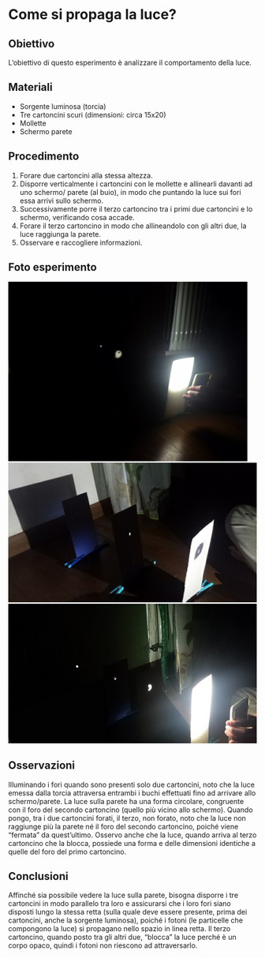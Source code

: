 # Come si propaga la luce?

## Obiettivo

L’obiettivo di questo esperimento è analizzare il comportamento della luce.

## Materiali

- Sorgente luminosa (torcia)
- Tre cartoncini scuri (dimensioni: circa 15x20)
- Mollette
- Schermo parete

## Procedimento

1. Forare due cartoncini alla stessa altezza.
2. Disporre verticalmente i cartoncini con le mollette e allinearli davanti ad uno schermo/ parete (al buio), in modo che puntando la luce sui fori essa arrivi sullo schermo.
3. Successivamente porre il terzo cartoncino tra i primi due cartoncini e lo schermo, verificando cosa accade.
4. Forare il terzo cartoncino in modo che allineandolo con gli altri due, la luce raggiunga la parete.
5. Osservare e raccogliere informazioni.

## Foto esperimento
![](../../img/esperimenti/ottica/0.png)
![](../../img/esperimenti/ottica/1.png)
![](../../img/esperimenti/ottica/2.png)

## Osservazioni

Illuminando i fori quando sono presenti solo due cartoncini, noto che la luce emessa dalla torcia attraversa entrambi i buchi effettuati fino ad arrivare allo schermo/parete. La luce sulla parete ha una forma circolare, congruente con il foro del secondo cartoncino (quello più vicino allo schermo).
Quando pongo, tra i due cartoncini forati, il terzo, non forato, noto che la luce non raggiunge più la parete né il foro del secondo cartoncino, poiché viene “fermata” da quest’ultimo. Osservo anche che la luce, quando arriva al terzo cartoncino che la blocca, possiede una forma e delle dimensioni identiche a quelle del foro del primo cartoncino.


## Conclusioni

Affinché sia possibile vedere la luce sulla parete, bisogna disporre i tre cartoncini in modo parallelo tra loro e assicurarsi che i loro fori siano disposti lungo la stessa retta (sulla quale deve essere presente, prima dei cartoncini, anche la sorgente luminosa), poiché i fotoni (le particelle che compongono la luce) si propagano nello spazio in linea retta.
Il terzo cartoncino, quando posto tra gli altri due, “blocca” la luce perché è un corpo opaco, quindi i fotoni non riescono ad attraversarlo.
